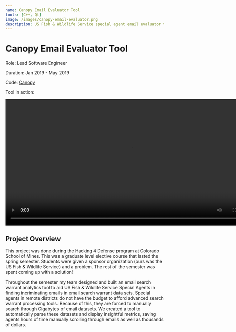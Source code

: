 ```yaml
---
name: Canopy Email Evaluator Tool
tools: [C++, Qt]
image: /images/canopy-email-evaluator.png
description: US Fish & Wildlife Service special agent email evaluator tool.
---
```


# Canopy Email Evaluator Tool

Role: Lead Software Engineer

Duration: Jan 2019 - May 2019

Code: [Canopy](https://github.com/joshrands/Canopy)

Tool in action:

<center>
<video width=800 controls>
  <source src="/videos/canopy-video.mp4" type="video/mp4">
</video>
</center>

## Project Overview

This project was done during the Hacking 4 Defense program at Colorado School of Mines. This was a graduate level elective course that lasted the spring semester. Students were given a sponsor organization (ours was the US Fish & Wildlife Service) and a problem. The rest of the semester was spent coming up with a solution! 

Throughout the semester my team designed and built an email search warrant analytics tool to aid US Fish & Wildlife Service Special Agents in finding incriminating emails in email search warrant data sets. Special agents in remote districts do not have the budget to afford advanced search warrant processing tools. Because of this, they are forced to manually search through Gigabytes of email datasets. We created a tool to automatically parse these datasets and display insightful metrics, saving agents hours of time manually scrolling through emails as well as thousands of dollars.
